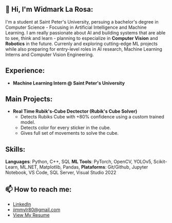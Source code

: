 ## 👋 Hi, I'm Widmark La Rosa:
I'm a student at Saint Peter's University, persuing a bachelor's degree in Computer Science - Focusing in Artificial Intelligence and Machine Learning.
I am really passionate about AI and building systems that are able to see, think and learn - planning to especialize in **Computer Vision** and **Robotics** in the future.
Currenly and exploring cutting-edge ML projects while also preparing for entry-level roles in AI research, Machine Learning Interns and Computer Vision Engineering.

## Experience:
- **Machine Learning Intern @ Saint Peter's University**

## Main Projects:
- **Real Time Rubik's-Cube Dectector (Rubik's Cube Solver)**
    - Detects Rubiks Cube with +80% confidence using a custom trained model.
    - Detects color for every sticker in the cube.
    - Gives full set of movements to solve the cube.

## Skills:
**Languages**: Python, C++, SQL
**ML Tools**: PyTorch, OpenCV, YOLOv5, Scikit-Learn, ML.NET, Matplotlib, Pandas, 
**Plataforms**: Git/Github, Jupyter Notebook, VS Code, SQL Server, Visual Studio 2022

## 📫 How to reach me: 
- [LinkedIn](https://www.linkedin.com/in/widmarklarosa/)
- jimmylr80@gmail.com
- [View My Resume](https://drive.google.com/file/d/1qLk0RZW6xWN2LQOQMsq8JkQMJmAvpVer/view?usp=drive_link)

